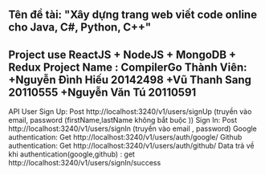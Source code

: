 Tên đề tài: "Xây dựng trang web viết code online cho Java, C#, Python, C++"
----------------------------
Project use ReactJS + NodeJS + MongoDB + Redux
Project Name : CompilerGo
Thành Viên: 
+Nguyễn Đình Hiếu 20142498
+Vũ Thanh Sang 20110555
+Nguyễn Văn Tú 20110591
----------------------------
API 
User
Sign Up: Post http://localhost:3240/v1/users/signUp (truyền vào email, password (firstName,lastName không bắt buộc ))
Sign In: Post http://localhost:3240/v1/users/signIn (truyền vào email , password)
Google authentication: Get http://localhost:3240/v1/users/auth/google/
Github authentication: Get http://localhost:3240/v1/users/auth/github/
Data trả về khi authentication(google,github) : get http://localhost:3240/v1/users/signIn/success
